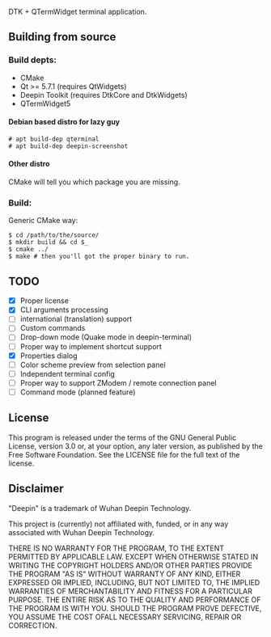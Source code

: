 DTK + QTermWidget terminal application.

## Building from source

### Build depts:

 - CMake
 - Qt >= 5.7.1 (requires QtWidgets)
 - Deepin Toolkit (requires DtkCore and DtkWidgets)
 - QTermWidget5

#### Debian based distro for lazy guy

``` shell
# apt build-dep qterminal
# apt build-dep deepin-screenshot
```

#### Other distro

CMake will tell you which package you are missing.

### Build:

Generic CMake way:

``` shell
$ cd /path/to/the/source/
$ mkdir build && cd $_
$ cmake ../
$ make # then you'll got the proper binary to run.
```

## TODO

 - [x] Proper license
 - [x] CLI arguments processing
 - [ ] international (translation) support
 - [ ] Custom commands
 - [ ] Drop-down mode (Quake mode in deepin-terminal)
 - [ ] Proper way to implement shortcut support
 - [x] Properties dialog
 - [ ] Color scheme preview from selection panel
 - [ ] Independent terminal config
 - [ ] Proper way to support ZModem / remote connection panel
 - [ ] Command mode (planned feature)

## License

This program is released under the terms of the GNU General Public License, version 3.0 or, at your option, any later version, as published by the Free Software Foundation. See the LICENSE file for the full text of the license.

## Disclaimer

"Deepin" is a trademark of Wuhan Deepin Technology.

This project is (currently) not affiliated with, funded, or in any way associated with Wuhan Deepin Technology.

THERE IS NO WARRANTY FOR THE PROGRAM, TO THE EXTENT PERMITTED BY APPLICABLE LAW. EXCEPT WHEN OTHERWISE STATED IN WRITING THE COPYRIGHT HOLDERS AND/OR OTHER PARTIES PROVIDE THE PROGRAM "AS IS" WITHOUT WARRANTY OF ANY KIND, EITHER EXPRESSED OR IMPLIED, INCLUDING, BUT NOT LIMITED TO, THE IMPLIED WARRANTIES OF MERCHANTABILITY AND FITNESS FOR A PARTICULAR PURPOSE. THE ENTIRE RISK AS TO THE QUALITY AND PERFORMANCE OF THE PROGRAM IS WITH YOU. SHOULD THE PROGRAM PROVE DEFECTIVE, YOU ASSUME THE COST OFALL NECESSARY SERVICING, REPAIR OR CORRECTION.

